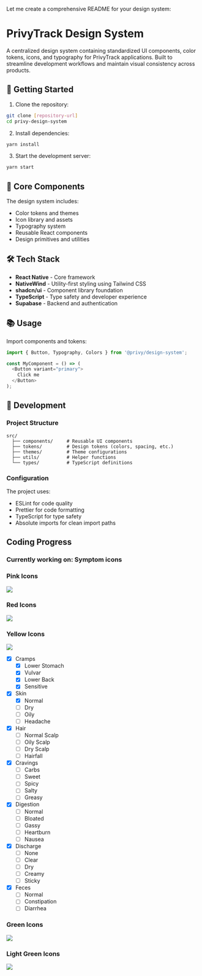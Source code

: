 Let me create a comprehensive README for your design system:

# PrivyTrack Design System

A centralized design system containing standardized UI components, color tokens, icons, and typography for PrivyTrack applications. Built to streamline development workflows and maintain visual consistency across products.

## 🚀 Getting Started

1. Clone the repository:
```bash
git clone [repository-url]
cd privy-design-system
```

2. Install dependencies:
```bash
yarn install
```

3. Start the development server:
```bash
yarn start
```

## 🧱 Core Components

The design system includes:
- Color tokens and themes
- Icon library and assets
- Typography system
- Reusable React components
- Design primitives and utilities

## 🛠️ Tech Stack

- **React Native** - Core framework
- **NativeWind** - Utility-first styling using Tailwind CSS
- **shadcn/ui** - Component library foundation
- **TypeScript** - Type safety and developer experience
- **Supabase** - Backend and authentication

## 📚 Usage

Import components and tokens:
```typescript
import { Button, Typography, Colors } from '@privy/design-system';

const MyComponent = () => (
  <Button variant="primary">
    Click me
  </Button>
);
```

## 🔧 Development

### Project Structure
```
src/
  ├── components/     # Reusable UI components
  ├── tokens/         # Design tokens (colors, spacing, etc.)
  ├── themes/         # Theme configurations
  ├── utils/          # Helper functions
  └── types/          # TypeScript definitions
```

### Configuration

The project uses:
- ESLint for code quality
- Prettier for code formatting
- TypeScript for type safety
- Absolute imports for clean import paths


## Coding Progress

### Currently working on: Symptom icons

### Pink Icons
![](https://geps.dev/progress/100?dangerColor=EDC9BD&warningColor=EDC9BD&successColor=EDC9BD)

### Red Icons
![](https://geps.dev/progress/100?dangerColor=F18769&warningColor=F18769&successColor=F18769)

### Yellow Icons
![](https://geps.dev/progress/36?dangerColor=F4BB79&warningColor=F4BB79&successColor=F4BB79)

- [x] Cramps
    - [x] Lower Stomach
    - [x] Vulvar
    - [x] Lower Back
    - [x] Sensitive
- [x] Skin
    - [x] Normal
    - [ ] Dry
    - [ ] Oily
    - [ ] Headache
- [x] Hair
    - [ ] Normal Scalp
    - [ ] Oily Scalp
    - [ ] Dry Scalp
    - [ ] Hairfall
- [x] Cravings
    - [ ] Carbs
    - [ ] Sweet
    - [ ] Spicy
    - [ ] Salty
    - [ ] Greasy
- [x] Digestion
    - [ ] Normal
    - [ ] Bloated
    - [ ] Gassy
    - [ ] Heartburn
    - [ ] Nausea
- [x] Discharge
    - [ ] None
    - [ ] Clear
    - [ ] Dry
    - [ ] Creamy
    - [ ] Sticky
- [x] Feces
    - [ ] Normal
    - [ ] Constipation
    - [ ] Diarrhea

### Green Icons
![](https://geps.dev/progress/0?dangerColor=649182&warningColor=649182&successColor=649182)

### Light Green Icons
![](https://geps.dev/progress/0?dangerColor=A7C5B7&warningColor=A7C5B7&successColor=A7C5B7)
